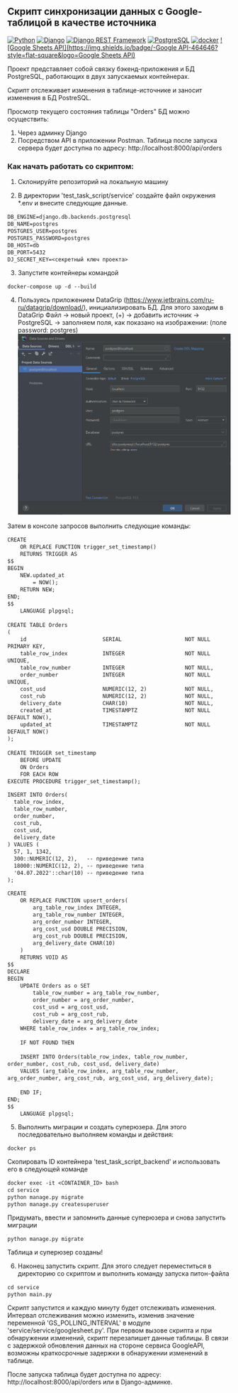 ## Скрипт синхронизации данных с Google-таблицой в качестве источника

[![Python](https://img.shields.io/badge/-Python-464646?style=flat-square&logo=Python)](https://www.python.org/)
[![Django](https://img.shields.io/badge/-Django-464646?style=flat-square&logo=Django)](https://www.djangoproject.com/)
[![Django REST Framework](https://img.shields.io/badge/-Django%20REST%20Framework-464646?style=flat-square&logo=Django%20REST%20Framework)](https://www.django-rest-framework.org/)
[![PostgreSQL](https://img.shields.io/badge/-PostgreSQL-464646?style=flat-square&logo=PostgreSQL)](https://www.postgresql.org/)
[![docker](https://img.shields.io/badge/-Docker-464646?style=flat-square&logo=docker)](https://www.docker.com/)
[![Google Sheets API](https://img.shields.io/badge/-Google API-464646?style=flat-square&logo=Google Sheets API)](https://developers.google.com/sheets/api)

Проект представляет собой связку бэкенд-приложения и БД PostgreSQL, работающих в двух запускаемых контейнерах.

Скрипт отслеживает изменения в таблице-источнике и заносит изменения в БД PostreSQL.

Просмотр текущего состояния таблицы "Orders" БД можно осуществить:
1. Через админку Django
2. Посредством API в приложении Postman. Таблица после запуска сервера будет доступна по адресу: http://localhost:8000/api/orders

### Как начать работать со скриптом:

1. Склонируйте репозиторий на локальную машину

2. В директории 'test_task_script/service' создайте файл окружения *.env и внесите следующие данные.
```
DB_ENGINE=django.db.backends.postgresql
DB_NAME=postgres
POSTGRES_USER=postgres
POSTGRES_PASSWORD=postgres
DB_HOST=db
DB_PORT=5432
DJ_SECRET_KEY=<секретный ключ проекта>
```

3. Запустите контейнеры командой 
```
docker-compose up -d --build
```

4. Пользуясь приложением DataGrip (https://www.jetbrains.com/ru-ru/datagrip/download/), инициализировать БД.
Для этого заходим в DataGrip Файл -> новый проект, (+) -> добавить источник -> PostgreSQL -> заполняем поля, как показано на изображении: (поле password: postgres)
![DataGrip](./service/service/img/dg.png)

Затем в консоле запросов выполнить следующие команды:
```
CREATE
    OR REPLACE FUNCTION trigger_set_timestamp()
    RETURNS TRIGGER AS
$$
BEGIN
    NEW.updated_at
        = NOW();
    RETURN NEW;
END;
$$
    LANGUAGE plpgsql;

CREATE TABLE Orders
(
    id                        SERIAL                    NOT NULL PRIMARY KEY,
    table_row_index           INTEGER                   NOT NULL UNIQUE,     
    table_row_number          INTEGER                   NOT NULL,
    order_number              INTEGER                   NOT NULL UNIQUE,
    cost_usd                  NUMERIC(12, 2)            NOT NULL,
    cost_rub                  NUMERIC(12, 2)            NOT NULL,
    delivery_date             CHAR(10)                  NOT NULL,
    created_at                TIMESTAMPTZ               NOT NULL DEFAULT NOW(),
    updated_at                TIMESTAMPTZ               NOT NULL DEFAULT NOW()
);

CREATE TRIGGER set_timestamp
    BEFORE UPDATE
    ON Orders
    FOR EACH ROW
EXECUTE PROCEDURE trigger_set_timestamp();
```
```
INSERT INTO Orders(
  table_row_index,
  table_row_number,
  order_number,
  cost_rub,
  cost_usd,
  delivery_date
) VALUES (
  57, 1, 1342,
  300::NUMERIC(12, 2),   -- приведение типа
  18000::NUMERIC(12, 2), -- приведение типа
  '04.07.2022'::char(10) -- приведение типа
);
```
```
CREATE
    OR REPLACE FUNCTION upsert_orders(
        arg_table_row_index INTEGER,
        arg_table_row_number INTEGER,
        arg_order_number INTEGER,
        arg_cost_usd DOUBLE PRECISION,
        arg_cost_rub DOUBLE PRECISION,
        arg_delivery_date CHAR(10)
    )
    RETURNS VOID AS
$$
DECLARE
BEGIN
    UPDATE Orders as o SET
        table_row_number = arg_table_row_number,
        order_number = arg_order_number,
        cost_usd = arg_cost_usd,
        cost_rub = arg_cost_rub,
        delivery_date = arg_delivery_date
    WHERE table_row_index = arg_table_row_index;

    IF NOT FOUND THEN

    INSERT INTO Orders(table_row_index, table_row_number, order_number, cost_rub, cost_usd, delivery_date)
    VALUES (arg_table_row_index, arg_table_row_number, arg_order_number, arg_cost_rub, arg_cost_usd, arg_delivery_date);

    END IF;
END;
$$
    LANGUAGE plpgsql;
```

5. Выполнить миграции и создать суперюзера.
Для этого последовательно выполняем команды и действия:
```
docker ps
```
Скопировать ID контейнера 'test_task_script_backend' и использовать его в следующей команде
```
docker exec -it <CONTAINER_ID> bash
cd service
python manage.py migrate
python manage.py createsuperuser
```
Придумать, ввести и запомнить данные суперюзера и снова запустить миграции
```
python manage.py migrate
```
Таблица и суперюзер созданы!

6. Наконец запустить скрипт.
Для этого следует переместиться в директорию со скриптом и выполнить команду запуска питон-файла
```
cd service
python main.py
```

Скрипт запустится и каждую минуту будет отслеживать изменения. Интервал отслеживания можно изменить, изменив значение переменной
'GS_POLLING_INTERVAL' в модуле 'service/service/googlesheet.py'. При первом вызове скрипта и при обнаружении изменений, скрипт перезапишет данные таблицы. В связи с задержкой обновления данных на стороне сервиса GoogleAPI, возможны краткосрочные задержки в обнаружении изменений в таблице.

После запуска таблица будет доступна по адресу: http://localhost:8000/api/orders или в Django-админке.
